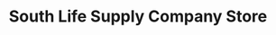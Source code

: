 ---
title: "South Life Supply Company Store"
url: /thomasville/south-life-supply-company-store/
shop: Kleidung
---
